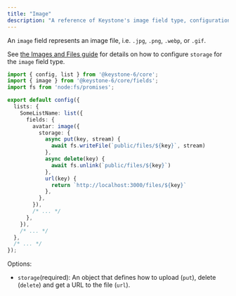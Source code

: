 ```yaml
---
title: "Image"
description: "A reference of Keystone's image field type, configuration and options."
---
```


An `image` field represents an image file, i.e. `.jpg`, `.png`, `.webp`, or `.gif`.

See [the Images and Files guide](../guides/images-and-files) for details on how to configure `storage` for the `image` field type.

```typescript
import { config, list } from '@keystone-6/core';
import { image } from '@keystone-6/core/fields';
import fs from 'node:fs/promises';

export default config({
  lists: {
    SomeListName: list({
      fields: {
        avatar: image({
          storage: {
            async put(key, stream) {
              await fs.writeFile(`public/files/${key}`, stream)
            },
            async delete(key) {
              await fs.unlink(`public/files/${key}`)
            },
            url(key) {
              return `http://localhost:3000/files/${key}`
            },
          },
        }),
        /* ... */
      },
    }),
    /* ... */
  },
  /* ... */
});
```

Options:

- `storage`(required): An object that defines how to upload (`put`), delete (`delete`) and get a URL to the file (`url`).
